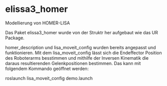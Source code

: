 # elissa3_homer
Modellierung von HOMER-LISA

Das Paket elissa3_homer wurde von der Struktr her aufgebaut wie das UR Package.

homer_description und lisa_moveit_config wurden bereits angepasst und funktionieren. 
Mit dem lisa_moveit_config lässt sich die Endeffector Position des Roboterarms besstimmen und mithilfe der Inversen Kinematik die daraus resultierenden Gelenkpositionen bestimmen.
Das kann mit folgendem Kommando geöffnet werden:

roslaunch lisa_moveit_config demo.launch

